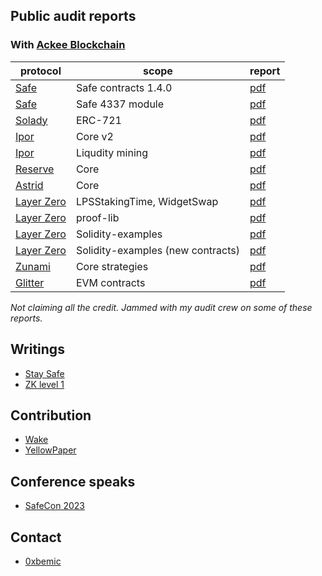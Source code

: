 ## Public audit reports

### With [Ackee Blockchain](https://ackeeblockchain.com/)
| protocol | scope | report |
| ---- | ---- | ---------|
| [Safe](https://safe.global) | Safe contracts 1.4.0 | [pdf](reports/Safe-1_4_0.pdf)
| [Safe](https://safe.global) | Safe 4337 module | [pdf](reports/Safe-4337-module.pdf)
| [Solady](https://github.com/Vectorized/solady) | ERC-721 | [pdf](reports/solady.pdf)
| [Ipor](https://www.ipor.io) | Core v2 | [pdf](reports/ipor-core.pdf)
| [Ipor](https://www.ipor.io) | Liqudity mining | [pdf](reports/ipor-mining.pdf)
| [Reserve](https://reserve.org) | Core | [pdf](reports/reserve.pdf)
| [Astrid](https://astrid.finance/) | Core | [pdf](reports/astrid.pdf)
| [Layer Zero](https://layerzero.network) | LPSStakingTime, WidgetSwap | [pdf](reports/layerzero-lps-widget.pdf)
| [Layer Zero](https://layerzero.network) | proof-lib | [pdf](reports/layer-zero-prooflib.pdf)
| [Layer Zero](https://layerzero.network) | Solidity-examples | [pdf](reports/layerzero-solidity-examples.pdf)
| [Layer Zero](https://layerzero.network) | Solidity-examples (new contracts)| [pdf](reports/layerzero-solidity-examples-2.pdf)
| [Zunami](https://www.zunami.io) | Core strategies | [pdf](reports/zunami.pdf)
| [Glitter](https://www.glitterfinance.org) | EVM contracts | [pdf](reports/glitter.pdf)

_Not claiming all the credit. Jammed with my audit crew on some of these reports._

## Writings
- [Stay Safe](https://medium.com/ackee-blockchain/staying-safe-with-safe-ackee-blockchain-a0c069041993)
- [ZK level 1](https://github.com/Ackee-Blockchain/zk-zero-zk-hero)

## Contribution
- [Wake](https://github.com/Ackee-Blockchain/wake)
- [YellowPaper](https://github.com/ethereum/yellowpaper/pull/856)

## Conference speaks
- [SafeCon 2023](https://conf.safe.global/#Speakers)

## Contact
- [0xbemic](https://twitter.com/0xbemic)


